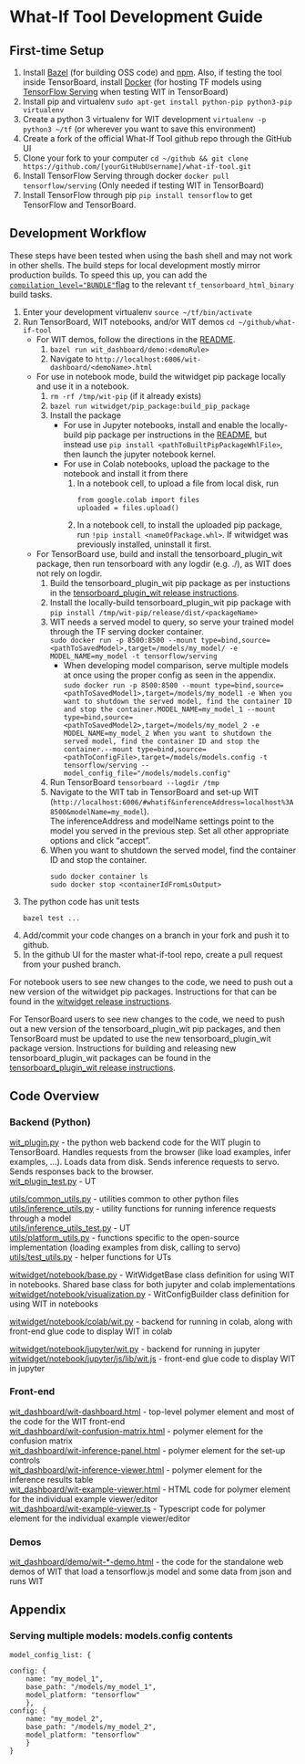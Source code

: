 # What-If Tool Development Guide

## First-time Setup

1. Install [Bazel](https://docs.bazel.build/versions/master/install.html)
(for building OSS code) and [npm](https://www.npmjs.com/get-npm). Also, if testing the tool inside TensorBoard, install [Docker](https://docs.docker.com/install/) (for hosting TF models using [TensorFlow Serving](https://github.com/tensorflow/serving)
when testing WIT in TensorBoard)
2. Install pip and virtualenv
   `sudo apt-get install python-pip python3-pip virtualenv`
3. Create a python 3 virtualenv for WIT development
   `virtualenv -p python3 ~/tf` (or wherever you want to save this environment)
4. Create a fork of the official What-If Tool github repo through the GitHub UI
5. Clone your fork to your computer
   `cd ~/github && git clone https://github.com/[yourGitHubUsername]/what-if-tool.git`
6. Install TensorFlow Serving through docker
   `docker pull tensorflow/serving` (Only needed if testing WIT in TensorBoard)
7. Install TensorFlow through pip `pip install tensorflow` to get TensorFlow and
   TensorBoard.

## Development Workflow
These steps have been tested when using the bash shell and may not work in other shells.  The build steps for local development mostly mirror production builds.  To speed this up, you can add the [`compilation_level="BUNDLE"`flag](https://github.com/PAIR-code/what-if-tool/issues/89) to the relevant `tf_tensorboard_html_binary` build tasks.


1. Enter your development virtualenv
   `source ~/tf/bin/activate`
2. Run TensorBoard, WIT notebooks, and/or WIT demos
   `cd ~/github/what-if-tool`
    - For WIT demos, follow the directions in the [README](./README.md#i-dont-want-to-read-this-document-can-i-just-play-with-a-demo).
        1. `bazel run wit_dashboard/demo:<demoRule>`
        2. Navigate to `http://localhost:6006/wit-dashboard/<demoName>.html`
    - For use in notebook mode, build the witwidget pip package locally and use it in a notebook.
        1. `rm -rf /tmp/wit-pip` (if it already exists)
        2. `bazel run witwidget/pip_package:build_pip_package`
        3. Install the package
            - For use in Jupyter notebooks, install and enable the locally-build pip package per instructions in the [README](./README.md#how-do-i-enable-it-for-use-in-a-jupyter-notebook), but instead use `pip install <pathToBuiltPipPackageWhlFile>`, then launch the jupyter notebook kernel.
            - For use in Colab notebooks, upload the package to the notebook and install it from there
                1. In a notebook cell, to upload a file from local disk, run
                    ```
                    from google.colab import files
                    uploaded = files.upload()
                    ```
                2. In a notebook cell, to install the uploaded pip package, run `!pip install <nameOfPackage.whl>`.
                   If witwidget was previously installed, uninstall it first.<br>
    - For TensorBoard use, build and install the tensorboard_plugin_wit package, then run tensorboard with any logdir (e.g. ./), as WIT does not rely on logdir.<br>
        1. Build the tensorboard_plugin_wit pip package as per instuctions in the
           [tensorboard_plugin_wit release instructions](tensorboard_plugin_wit/pip_package/RELEASE.md).
        2. Install the locally-build tensorboard_plugin_wit pip package with `pip install /tmp/wit-pip/release/dist/<packageName>`
        3. WIT needs a served model to query, so serve your trained model through the TF serving docker container.<br>
           `sudo docker run -p 8500:8500 --mount type=bind,source=<pathToSavedModel>,target=/models/my_model/ -e MODEL_NAME=my_model -t tensorflow/serving`
            - When developing model comparison, serve multiple models at once using the proper config as seen in the appendix.<br>
                `sudo docker run -p 8500:8500 --mount type=bind,source=<pathToSavedModel1>,target=/models/my_model1 -e When you want to shutdown the served model, find the container ID and stop the container.MODEL_NAME=my_model_1 --mount type=bind,source=<pathToSavedModel2>,target=/models/my_model_2 -e MODEL_NAME=my_model_2 When you want to shutdown the served model, find the container ID and stop the container.--mount type=bind,source=<pathToConfigFile>,target=/models/models.config -t tensorflow/serving --model_config_file="/models/models.config"`
        4. Run TensorBoard `tensorboard --logdir /tmp`
        5. Navigate to the WIT tab in TensorBoard and set-up WIT (`http://localhost:6006/#whatif&inferenceAddress=localhost%3A8500&modelName=my_model`).<br>
           The inferenceAddress and modelName settings point to the model you served in the previous step. Set all other appropriate options and click “accept”.
        6. When you want to shutdown the served model, find the container ID and stop the container.
            ```
            sudo docker container ls
            sudo docker stop <containerIdFromLsOutput>
            ```
3. The python code has unit tests
   ```
   bazel test ...
   ```
4. Add/commit your code changes on a branch in your fork and push it to github.
5. In the github UI for the master what-if-tool repo, create a pull request from your pushed branch.

For notebook users to see new changes to the code, we need to push out a new version of the witwidget pip packages.
Instructions for that can be found in the [witwidget release instructions](witwidget/pip_package/RELEASE.md).

For TensorBoard users to see new changes to the code, we need to push out a new version of the tensorboard_plugin_wit pip packages,
and then TensorBoard must be updated to use the new tensorboard_plugin_wit package version.
Instructions for building and releasing new tensorboard_plugin_wit packages can be found in the [tensorboard_plugin_wit release instructions](tensorboard_plugin_wit/pip_package/RELEASE.md).

## Code Overview

### Backend (Python)

[wit_plugin.py](wit_plugin.py) - the python web backend code for the WIT plugin to TensorBoard. Handles requests from the browser (like load examples, infer examples, …). Loads data from disk. Sends inference requests to servo. Sends responses back to the browser.<br>
[wit_plugin_test.py]() - UT<br>

[utils/common_utils.py](./utils/common_utils.py) - utilities common to other python files<br>
[utils/inference_utils.py](./utils/inference_utils.py) - utility functions for running inference requests through a model<br>
[utils/inference_utils_test.py](./utils/inference_utils_test.py) - UT<br>
[utils/platform_utils.py](./utils/platform_utils.py) - functions specific to the open-source implementation (loading examples from disk, calling to servo)<br>
[utils/test_utils.py](./utils/test_utils.py) - helper functions for UTs<br>

[witwidget/notebook/base.py](witwidget/notebook/base.py) - WitWidgetBase class definition for using WIT in notebooks. Shared base class for both jupyter and colab implementations<br>
[witwidget/notebook/visualization.py](witwidget/notebook/visualization.py) - WitConfigBuilder class definition for using WIT in notebooks<br>

[witwidget/notebook/colab/wit.py](witwidget/notebook/colab/wit.py) - backend for running in colab, along with front-end glue code to display WIT in colab<br>

[witwidget/notebook/jupyter/wit.py](witwidget/notebook/jupyter/wit.py) - backend for running in jupyter<br>
[witwidget/notebook/jupyter/js/lib/wit.js](witwidget/notebook/jupyter/js/lib/wit.js) - front-end glue code to display WIT in jupyter<br>

### Front-end

[wit_dashboard/wit-dashboard.html](wit_dashboard/wit-dashboard.html) - top-level polymer element and most of the code for the WIT front-end<br>
[wit_dashboard/wit-confusion-matrix.html](wit_dashboard/wit-confusion-matrix.html) - polymer element for the confusion matrix<br>
[wit_dashboard/wit-inference-panel.html](wit_dashboard/wit-inference-panel.html) - polymer element for the set-up controls<br>
[wit_dashboard/wit-inference-viewer.html](wit_dashboard/wit-inference-viewer.html) - polymer element for the inference results table<br>
[wit_dashboard/wit-example-viewer.html](wit_dashboard/wit-example-viewer.html) - HTML code for polymer element for the individual example viewer/editor<br>
[wit_dashboard/wit-example-viewer.ts](wit_dashboard/wit-example-viewer.ts) - Typescript code for polymer element for the individual example viewer/editor<br>

### Demos

[wit_dashboard/demo/wit-*-demo.html](wit_dashboard/demo/) - the code for the standalone web demos of WIT that load a tensorflow.js model and some data from json and runs WIT<br>

## Appendix

### Serving multiple models: models.config contents

```
model_config_list: {

config: {
    name: "my_model_1",
    base_path: "/models/my_model_1",
    model_platform: "tensorflow"
    },
config: {
    name: "my_model_2",
    base_path: "/models/my_model_2",
    model_platform: "tensorflow"
    }
}
```
